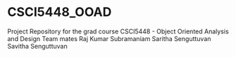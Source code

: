 # CSCI5448_OOAD
Project Repository for the grad course CSCI5448 - Object Oriented Analysis and Design
Team mates 
Raj Kumar Subramaniam
Saritha Senguttuvan
Savitha Senguttuvan
